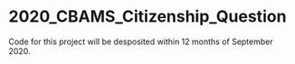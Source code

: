 # 2020_CBAMS_Citizenship_Question

Code for this project will be desposited within 12 months of September 2020. 
